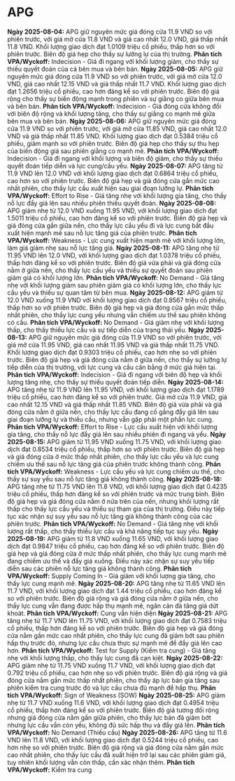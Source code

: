 # APG

**Ngày 2025-08-04:** APG giữ nguyên mức giá đóng cửa 11.9 VND so với phiên trước, với giá mở cửa 11.8 VND và giá cao nhất 12.0 VND, giá thấp nhất 11.8 VND. Khối lượng giao dịch đạt 1.0109 triệu cổ phiếu, thấp hơn so với phiên trước. Biên độ giá hẹp cho thấy sự lưỡng lự của thị trường. **Phân tích VPA/Wyckoff:** Indecision - Giá đi ngang với khối lượng giảm, cho thấy sự thiếu quyết đoán của cả bên mua và bên bán.
**Ngày 2025-08-05:** APG giữ nguyên mức giá đóng cửa 11.9 VND so với phiên trước, với giá mở cửa 12.0 VND, giá cao nhất 12.15 VND và giá thấp nhất 11.7 VND. Khối lượng giao dịch đạt 1.2656 triệu cổ phiếu, cao hơn đáng kể so với phiên trước. Biên độ giá rộng cho thấy sự biến động mạnh trong phiên và sự giằng co giữa bên mua và bên bán. **Phân tích VPA/Wyckoff:** Indecision - Giá đóng cửa không đổi với biên độ rộng và khối lượng tăng, cho thấy sự giằng co mạnh mẽ giữa bên mua và bên bán.
**Ngày 2025-08-06:** APG giữ nguyên mức giá đóng cửa 11.9 VND so với phiên trước, với giá mở cửa 11.85 VND, giá cao nhất 12.0 VND và giá thấp nhất 11.85 VND. Khối lượng giao dịch đạt 0.5384 triệu cổ phiếu, giảm mạnh so với phiên trước. Biên độ giá hẹp cho thấy sự thu hẹp của biến động giá sau phiên giằng co mạnh mẽ. **Phân tích VPA/Wyckoff:** Indecision - Giá đi ngang với khối lượng và biên độ giảm, cho thấy sự thiếu quyết đoán tiếp diễn và lực cung/cầu yếu.
**Ngày 2025-08-07:** APG tăng từ 11.9 VND lên 12.0 VND với khối lượng giao dịch đạt 0.6864 triệu cổ phiếu, cao hơn so với phiên trước. Biên độ giá hẹp và giá đóng cửa gần mức cao nhất phiên, cho thấy lực cầu xuất hiện sau giai đoạn lưỡng lự. **Phân tích VPA/Wyckoff:** Effort to Rise - Giá tăng nhẹ với khối lượng gia tăng, cho thấy nỗ lực đẩy giá lên sau nhiều phiên thiếu quyết đoán.
**Ngày 2025-08-08:** APG giảm nhẹ từ 12.0 VND xuống 11.95 VND, với khối lượng giao dịch đạt 1.5011 triệu cổ phiếu, cao hơn đáng kể so với phiên trước. Biên độ giá hẹp và giá đóng cửa gần giữa nến, cho thấy lực cầu yếu đi và lực cung bắt đầu xuất hiện mạnh mẽ sau nỗ lực tăng giá của phiên trước. **Phân tích VPA/Wyckoff:** Weakness - Lực cung xuất hiện mạnh mẽ với khối lượng lớn, làm giá giảm nhẹ sau nỗ lực tăng giá.
**Ngày 2025-08-11:** APG tăng nhẹ từ 11.95 VND lên 12.0 VND, với khối lượng giao dịch đạt 1.0378 triệu cổ phiếu, thấp hơn đáng kể so với phiên trước. Biên độ giá vừa phải và giá đóng cửa nằm ở giữa nến, cho thấy lực cầu yếu và thiếu sự quyết đoán sau phiên giảm giá có khối lượng lớn. **Phân tích VPA/Wyckoff:** No Demand - Giá tăng nhẹ với khối lượng giảm sau phiên giảm giá có khối lượng lớn, cho thấy lực cầu yếu và thiếu sự quan tâm từ bên mua.
**Ngày 2025-08-12:** APG giảm từ 12.0 VND xuống 11.9 VND với khối lượng giao dịch đạt 0.8567 triệu cổ phiếu, thấp hơn so với phiên trước. Biên độ giá hẹp và giá đóng cửa gần mức thấp nhất phiên, cho thấy lực cung yếu nhưng vẫn chiếm ưu thế sau phiên không có cầu. **Phân tích VPA/Wyckoff:** No Demand - Giá giảm nhẹ với khối lượng thấp, cho thấy thiếu lực cầu và sự tiếp diễn của trạng thái yếu.
**Ngày 2025-08-13:** APG giữ nguyên mức giá đóng cửa 11.9 VND so với phiên trước, với giá mở cửa 11.95 VND, giá cao nhất 11.95 VND và giá thấp nhất 11.75 VND. Khối lượng giao dịch đạt 0.9303 triệu cổ phiếu, cao hơn nhẹ so với phiên trước. Biên độ giá hẹp và giá đóng cửa nằm ở giữa nến, cho thấy sự lưỡng lự tiếp diễn của thị trường, với lực cung và cầu cân bằng ở mức giá hiện tại. **Phân tích VPA/Wyckoff:** Indecision - Giá đi ngang với biên độ hẹp và khối lượng tăng nhẹ, cho thấy sự thiếu quyết đoán tiếp diễn.
**Ngày 2025-08-14:** APG tăng nhẹ từ 11.9 VND lên 11.95 VND, với khối lượng giao dịch đạt 1.1789 triệu cổ phiếu, cao hơn đáng kể so với phiên trước. Giá mở cửa 11.9 VND, giá cao nhất 12.15 VND và giá thấp nhất 11.85 VND. Biên độ giá vừa phải và giá đóng cửa nằm ở giữa nến, cho thấy lực cầu đang cố gắng đẩy giá lên sau giai đoạn lưỡng lự và thiếu cầu, nhưng vẫn gặp phải một phần lực cung. **Phân tích VPA/Wyckoff:** Effort to Rise - Lực cầu xuất hiện với khối lượng gia tăng, cho thấy nỗ lực đẩy giá lên sau nhiều phiên đi ngang và yếu.
**Ngày 2025-08-15:** APG giảm từ 11.95 VND xuống 11.75 VND, với khối lượng giao dịch đạt 0.8534 triệu cổ phiếu, thấp hơn so với phiên trước. Biên độ giá hẹp và giá đóng cửa ở mức thấp nhất phiên, cho thấy lực cầu yếu và lực cung chiếm ưu thế sau nỗ lực tăng giá của phiên trước không thành công. **Phân tích VPA/Wyckoff:** Weakness - Lực cầu yếu và lực cung chiếm ưu thế, cho thấy sự suy yếu sau nỗ lực tăng giá không thành công.
**Ngày 2025-08-18:** APG tăng nhẹ từ 11.75 VND lên 11.8 VND, với khối lượng giao dịch đạt 0.4235 triệu cổ phiếu, thấp hơn đáng kể so với phiên trước và mức trung bình. Biên độ giá hẹp và giá đóng cửa nằm ở nửa trên của nến, nhưng khối lượng rất thấp cho thấy lực cầu yếu và thiếu sự tham gia của thị trường. Điều này tiếp tục xác nhận sự suy yếu sau nỗ lực tăng giá không thành công của các phiên trước. **Phân tích VPA/Wyckoff:** No Demand - Giá tăng nhẹ với khối lượng rất thấp, cho thấy thiếu lực cầu và khả năng tiếp tục suy yếu.
**Ngày 2025-08-19:** APG giảm từ 11.8 VND xuống 11.65 VND, với khối lượng giao dịch đạt 0.9847 triệu cổ phiếu, cao hơn đáng kể so với phiên trước. Biên độ giá hẹp và giá đóng cửa ở mức thấp nhất phiên, cho thấy lực cung mạnh mẽ đang chiếm ưu thế và đẩy giá xuống. Điều này xác nhận sự suy yếu tiếp diễn sau các phiên nỗ lực tăng giá không thành công. **Phân tích VPA/Wyckoff:** Supply Coming In - Giá giảm với khối lượng gia tăng, cho thấy lực cung mạnh mẽ.
**Ngày 2025-08-20:** APG tăng nhẹ từ 11.65 VND lên 11.7 VND, với khối lượng giao dịch đạt 1.44 triệu cổ phiếu, cao hơn đáng kể so với phiên trước. Biên độ giá rộng và giá đóng cửa nằm ở giữa nến, cho thấy lực cung vẫn đang được hấp thụ mạnh mẽ, ngăn cản đà tăng giá dứt khoát. **Phân tích VPA/Wyckoff:** Cung vẫn hiện diện
**Ngày 2025-08-21:** APG tăng nhẹ từ 11.7 VND lên 11.75 VND, với khối lượng giao dịch đạt 0.7583 triệu cổ phiếu, thấp hơn đáng kể so với phiên trước. Biên độ giá hẹp và giá đóng cửa nằm gần mức cao nhất phiên, cho thấy lực cung đã giảm bớt sau phiên hấp thụ trước đó, nhưng lực cầu chưa thực sự mạnh mẽ để đẩy giá lên cao hơn. **Phân tích VPA/Wyckoff:** Test for Supply (Kiểm tra cung) - Giá tăng nhẹ với khối lượng thấp, cho thấy lực cung đã cạn kiệt.
**Ngày 2025-08-22:** APG giảm nhẹ từ 11.75 VND xuống 11.7 VND, với khối lượng giao dịch đạt 0.792 triệu cổ phiếu, cao hơn nhẹ so với phiên trước. Biên độ giá rộng và giá đóng cửa nằm gần mức thấp nhất phiên, cho thấy áp lực bán gia tăng sau phiên kiểm tra cung trước đó và lực cầu chưa đủ mạnh để hấp thụ. **Phân tích VPA/Wyckoff:** Sign of Weakness (SOW)
**Ngày 2025-08-25:** APG giảm nhẹ từ 11.7 VND xuống 11.6 VND, với khối lượng giao dịch đạt 0.4954 triệu cổ phiếu, thấp hơn đáng kể so với phiên trước. Biên độ giá tương đối rộng nhưng giá đóng cửa nằm gần giữa phiên, cho thấy lực bán đã giảm bớt nhưng lực cầu vẫn còn yếu, không đủ sức hấp thụ và đẩy giá lên. **Phân tích VPA/Wyckoff:** No Demand (Thiếu cầu)
**Ngày 2025-08-26:** APG tăng từ 11.6 VND lên 11.8 VND, với khối lượng giao dịch đạt 0.5244 triệu cổ phiếu, cao hơn nhẹ so với phiên trước. Biên độ giá rộng và giá đóng cửa nằm gần mức cao nhất phiên, cho thấy lực cầu đã xuất hiện trở lại sau các phiên giảm giá, tuy nhiên khối lượng vẫn còn thấp, cần xác nhận thêm. **Phân tích VPA/Wyckoff:** Kiểm tra cung
